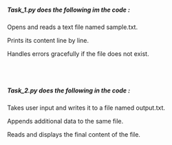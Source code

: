 <h5> Task_1.py does the following im the code :</h5> 

Opens and reads a text file named sample.txt.

Prints its content line by line. 

Handles errors gracefully if the file does not exist.

<br>
<br>
<h5>Task_2.py does the following in the code :</h5>
 Takes user input and writes it to a file named output.txt.

Appends additional data to the same file.

Reads and displays the final content of the file.


